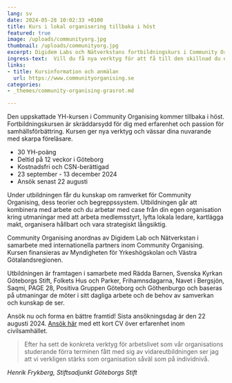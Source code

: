 ```yaml
---
lang: sv
date: 2024-05-28 10:02:33 +0100
title: Kurs i lokal organisering tillbaka i höst
featured: true
image: /uploads/communityorg.jpg
thumbnail: /uploads/communityorg.jpg
excerpt: Digidem Labs och Nätverkstans fortbildningskurs i Community Organising kommer tillbaka i höts.
ingress-text:  Vill du få nya verktyg för att få till den skillnad du eller din organisation arbetar med?
links:
- title: Kursinformation och anmälan
  url: https://www.communityorganising.se
categories:
- _themes/community-organising-grasrot.md

---
```


Den uppskattade YH-kursen i Community Organising kommer tillbaka i höst. Fortbildningskursen är skräddarsydd för dig med erfarenhet och passion för samhällsförbättring. Kursen ger nya verktyg och vässar dina nuvarande med skarpa föreläsare.

* 30 YH-poäng
* Deltid på 12 veckor i Göteborg
* Kostnadsfri och CSN-berättigad
* 23 september - 13 december 2024
* Ansök senast 22 augusti

Under utbildningen får du kunskap om ramverket för Community Organising, dess teorier och begreppssystem. Utbildningen går att kombinera med arbete och du arbetar med case från din egen organisation kring utmaningar med att arbeta medlemsstyrt, lyfta lokala ledare, kartlägga makt, organisera hållbart och vara strategiskt långsiktig.

Community Organising anordnas av Digidem Lab och Nätverkstan i samarbete med internationella partners inom Community Organising. Kursen finansieras av Myndigheten för Yrkeshögskolan och Västra Götalandsregionen.

Utbildningen är framtagen i samarbete med Rädda Barnen, Svenska Kyrkan Göteborgs Stift, Folkets Hus och Parker, Frihamnsdagarna, Navet i Bergsjön, Saqmi, PAGE 28, Positiva Gruppen Göteborg och Göthenburgo och baseras på utmaningar de möter i sitt dagliga arbete och de behov av samverkan och kunskap de ser.

Ansök nu och forma en bättre framtid! Sista ansökningsdag är den 22 augusti 2024. [Ansök här](https://form.digidemlab.org/ansokan-yh-kurs-2024) med ett kort CV över erfarenhet inom civilsamhället.

<!--
[Läs hela kursbeskrivningen från Nätverkstan.](https://digidemlab.us16.list-manage.com/track/click?u=fa4e278976123653c61866aa8&id=342b7c7efd&e=cfa7b1c069)
-->

> Efter ha sett de konkreta verktyg för arbetslivet som vår organisations
studerande förra terminen fått med sig av vidareutbildningen ser jag att vi verkligen stärks som
organisation såväl som på individnivå.

_Henrik Frykberg, Stiftsadjunkt Göteborgs Stift_
